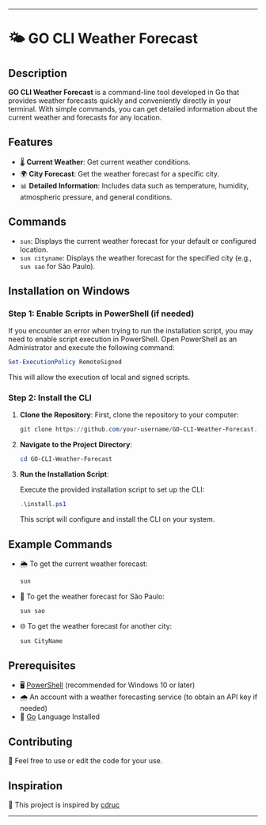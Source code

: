 

---

# 🌤️ GO CLI Weather Forecast

## Description

**GO CLI Weather Forecast** is a command-line tool developed in Go that provides weather forecasts quickly and conveniently directly in your terminal. With simple commands, you can get detailed information about the current weather and forecasts for any location.

## Features

- 🌡️ **Current Weather**: Get current weather conditions.
- 🌍 **City Forecast**: Get the weather forecast for a specific city.
- 📊 **Detailed Information**: Includes data such as temperature, humidity, atmospheric pressure, and general conditions.

## Commands

- `sun`: Displays the current weather forecast for your default or configured location.
- `sun cityname`: Displays the weather forecast for the specified city (e.g., `sun sao` for São Paulo).

## Installation on Windows

### Step 1: Enable Scripts in PowerShell (if needed)

If you encounter an error when trying to run the installation script, you may need to enable script execution in PowerShell. Open PowerShell as an Administrator and execute the following command:

```powershell
Set-ExecutionPolicy RemoteSigned
```

This will allow the execution of local and signed scripts.

### Step 2: Install the CLI

1. **Clone the Repository**: First, clone the repository to your computer:

    ```powershell
    git clone https://github.com/your-username/GO-CLI-Weather-Forecast.git
    ```

2. **Navigate to the Project Directory**:

    ```powershell
    cd GO-CLI-Weather-Forecast
    ```

3. **Run the Installation Script**:

   Execute the provided installation script to set up the CLI:

    ```powershell
    .\install.ps1
    ```

   This script will configure and install the CLI on your system.

## Example Commands

- 🌦️ To get the current weather forecast:

    ```powershell
    sun
    ```

- 🌆 To get the weather forecast for São Paulo:

    ```powershell
    sun sao
    ```

- 🌐 To get the weather forecast for another city:

    ```powershell
    sun CityName
    ```

## Prerequisites

- 🖥️ [PowerShell](https://docs.microsoft.com/powershell/scripting/install/installing-powershell-core-on-windows) (recommended for Windows 10 or later)
- 🌧️ An account with a weather forecasting service (to obtain an API key if needed)
- 📀 [Go](https://go.dev/) Language Installed 

## Contributing

🤝 Feel free to use or edit the code for your use.

## Inspiration

📜 This project is inspired by [cdruc](https://www.youtube.com/watch?v=zPYjfgxYO7k)

---

